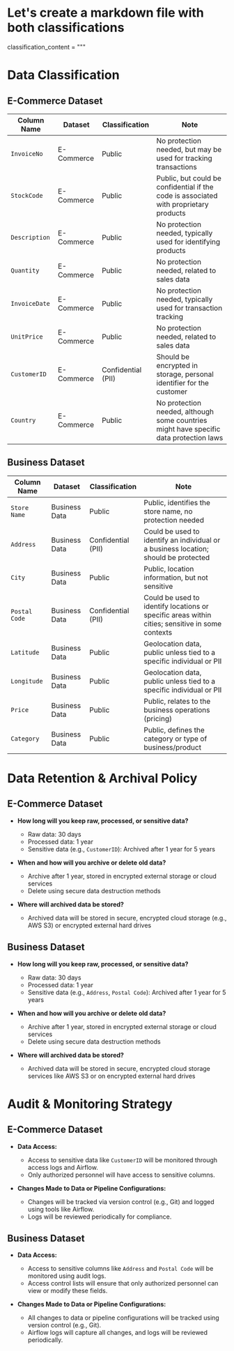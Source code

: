 # Let's create a markdown file with both classifications
classification_content = """
# Data Classification

## E-Commerce Dataset

| **Column Name**   | **Dataset**   | **Classification**     | **Note**                                              |
|-------------------|---------------|------------------------|------------------------------------------------------|
| `InvoiceNo`       | E-Commerce    | Public                 | No protection needed, but may be used for tracking transactions |
| `StockCode`       | E-Commerce    | Public                 | Public, but could be confidential if the code is associated with proprietary products |
| `Description`     | E-Commerce    | Public                 | No protection needed, typically used for identifying products |
| `Quantity`        | E-Commerce    | Public                 | No protection needed, related to sales data          |
| `InvoiceDate`     | E-Commerce    | Public                 | No protection needed, typically used for transaction tracking |
| `UnitPrice`       | E-Commerce    | Public                 | No protection needed, related to sales data          |
| `CustomerID`      | E-Commerce    | Confidential (PII)     | Should be encrypted in storage, personal identifier for the customer |
| `Country`         | E-Commerce    | Public                 | No protection needed, although some countries might have specific data protection laws |

## Business Dataset

| **Column Name**    | **Dataset**       | **Classification**     | **Note**                                              |
|--------------------|-------------------|------------------------|------------------------------------------------------|
| `Store Name`       | Business Data     | Public                 | Public, identifies the store name, no protection needed |
| `Address`          | Business Data     | Confidential (PII)     | Could be used to identify an individual or a business location; should be protected |
| `City`             | Business Data     | Public                 | Public, location information, but not sensitive |
| `Postal Code`      | Business Data     | Confidential (PII)     | Could be used to identify locations or specific areas within cities; sensitive in some contexts |
| `Latitude`         | Business Data     | Public                 | Geolocation data, public unless tied to a specific individual or PII |
| `Longitude`        | Business Data     | Public                 | Geolocation data, public unless tied to a specific individual or PII |
| `Price`            | Business Data     | Public                 | Public, relates to the business operations (pricing) |
| `Category`         | Business Data     | Public                 | Public, defines the category or type of business/product |

# Data Retention & Archival Policy

## E-Commerce Dataset

- **How long will you keep raw, processed, or sensitive data?**
  - Raw data: 30 days
  - Processed data: 1 year
  - Sensitive data (e.g., `CustomerID`): Archived after 1 year for 5 years

- **When and how will you archive or delete old data?**
  - Archive after 1 year, stored in encrypted external storage or cloud services
  - Delete using secure data destruction methods

- **Where will archived data be stored?**
  - Archived data will be stored in secure, encrypted cloud storage (e.g., AWS S3) or encrypted external hard drives

## Business Dataset

- **How long will you keep raw, processed, or sensitive data?**
  - Raw data: 30 days
  - Processed data: 1 year
  - Sensitive data (e.g., `Address`, `Postal Code`): Archived after 1 year for 5 years

- **When and how will you archive or delete old data?**
  - Archive after 1 year, stored in encrypted external storage or cloud services
  - Delete using secure data destruction methods

- **Where will archived data be stored?**
  - Archived data will be stored in secure, encrypted cloud storage services like AWS S3 or on encrypted external hard drives

# Audit & Monitoring Strategy

## E-Commerce Dataset

- **Data Access:**
  - Access to sensitive data like `CustomerID` will be monitored through access logs and Airflow.
  - Only authorized personnel will have access to sensitive columns.

- **Changes Made to Data or Pipeline Configurations:**
  - Changes will be tracked via version control (e.g., Git) and logged using tools like Airflow.
  - Logs will be reviewed periodically for compliance.

## Business Dataset

- **Data Access:**
  - Access to sensitive columns like `Address` and `Postal Code` will be monitored using audit logs.
  - Access control lists will ensure that only authorized personnel can view or modify these fields.

- **Changes Made to Data or Pipeline Configurations:**
  - All changes to data or pipeline configurations will be tracked using version control (e.g., Git).
  - Airflow logs will capture all changes, and logs will be reviewed periodically.
